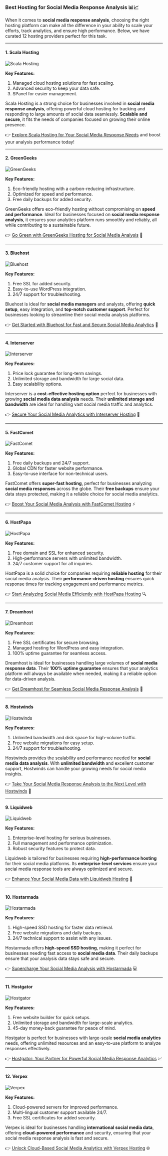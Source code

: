 ### Best Hosting for Social Media Response Analysis 📊📈

When it comes to **social media response analysis**, choosing the right hosting platform can make all the difference in your ability to scale your efforts, track analytics, and ensure high performance. Below, we have curated 12 hosting providers perfect for this task.

---

#### 1. Scala Hosting
![Scala Hosting](https://i.imgur.com/uJ5JIK3.png "Scala Web Hosting")

**Key Features:**
1. Managed cloud hosting solutions for fast scaling.
2. Advanced security to keep your data safe.
3. SPanel for easier management.

Scala Hosting is a strong choice for businesses involved in **social media response analysis**, offering powerful cloud hosting for tracking and responding to large amounts of social data seamlessly. **Scalable and secure**, it fits the needs of companies focused on growing their online presence.

👉 [Explore Scala Hosting for Your Social Media Response Needs](https://snipitx.com/scala-jy) and boost your analysis performance today!

---

#### 2. GreenGeeks
![GreenGeeks](https://i.imgur.com/eEwuntu.jpg "GreenGeeks Hosting")

**Key Features:**
1. Eco-friendly hosting with a carbon-reducing infrastructure.
2. Optimized for speed and performance.
3. Free daily backups for added security.

GreenGeeks offers eco-friendly hosting without compromising on **speed and performance**. Ideal for businesses focused on **social media response analysis**, it ensures your analytics platform runs smoothly and reliably, all while contributing to a sustainable future.

👉 [Go Green with GreenGeeks Hosting for Social Media Analysis](https://snipitx.com/greengeeks-jy) 🌱

---

#### 3. Bluehost
![Bluehost](https://i.imgur.com/PasFF9E.jpeg "Bluehost Hosting")

**Key Features:**
1. Free SSL for added security.
2. Easy-to-use WordPress integration.
3. 24/7 support for troubleshooting.

Bluehost is ideal for **social media managers** and analysts, offering **quick setup**, easy integration, and **top-notch customer support**. Perfect for businesses looking to streamline their social media analysis platforms.

👉 [Get Started with Bluehost for Fast and Secure Social Media Analytics](https://snipitx.com/bluehost-jy) 🚀

---

#### 4. Interserver
![Interserver](https://i.imgur.com/OM5dOEW.jpeg "Interserver Hosting")

**Key Features:**
1. Price lock guarantee for long-term savings.
2. Unlimited storage and bandwidth for large social data.
3. Easy scalability options.

Interserver is a **cost-effective hosting option** perfect for businesses with growing **social media data analysis** needs. Their **unlimited storage and bandwidth** are ideal for handling vast social media traffic and analytics.

👉 [Secure Your Social Media Analytics with Interserver Hosting](https://snipitx.com/interserver-jy) 💼

---

#### 5. FastComet
![FastComet](https://i.imgur.com/7qgXuWp.png "FastComet Hosting")

**Key Features:**
1. Free daily backups and 24/7 support.
2. Global CDN for faster website performance.
3. Easy-to-use interface for non-technical users.

FastComet offers **super-fast hosting**, perfect for businesses analyzing **social media responses** across the globe. Their **free backups** ensure your data stays protected, making it a reliable choice for social media analytics.

👉 [Boost Your Social Media Analysis with FastComet Hosting](https://snipitx.com/fastcomet-jy) ⚡

---

#### 6. HostPapa
![HostPapa](https://i.imgur.com/ouDTkvl.jpeg "HostPapa Hosting")

**Key Features:**
1. Free domain and SSL for enhanced security.
2. High-performance servers with unlimited bandwidth.
3. 24/7 customer support for all inquiries.

HostPapa is a solid choice for companies requiring **reliable hosting** for their social media analysis. Their **performance-driven hosting** ensures quick response times for tracking engagement and performance metrics.

👉 [Start Analyzing Social Media Efficiently with HostPapa Hosting](https://snipitx.com/hostpapa-jy) 🔍

---

#### 7. Dreamhost
![Dreamhost](https://i.imgur.com/rXIg8ip.jpeg "Dreamhost Hosting")

**Key Features:**
1. Free SSL certificates for secure browsing.
2. Managed hosting for WordPress and easy integration.
3. 100% uptime guarantee for seamless access.

Dreamhost is ideal for businesses handling large volumes of **social media response data**. Their **100% uptime guarantee** ensures that your analytics platform will always be available when needed, making it a reliable option for data-driven analysis.

👉 [Get Dreamhost for Seamless Social Media Response Analysis](https://snipitx.com/dreamhost-jy) 🌟

---

#### 8. Hostwinds
![Hostwinds](https://i.imgur.com/53aSNXx.jpeg "Hostwinds Hosting")

**Key Features:**
1. Unlimited bandwidth and disk space for high-volume traffic.
2. Free website migrations for easy setup.
3. 24/7 support for troubleshooting.

Hostwinds provides the scalability and performance needed for **social media data analysis**. With **unlimited bandwidth** and excellent customer support, Hostwinds can handle your growing needs for social media insights.

👉 [Take Your Social Media Response Analysis to the Next Level with Hostwinds](https://snipitx.com/hostwinds-jy) 💬

---

#### 9. Liquidweb
![Liquidweb](https://i.imgur.com/4IvT9SC.jpeg "Liquidweb Hosting")

**Key Features:**
1. Enterprise-level hosting for serious businesses.
2. Full management and performance optimization.
3. Robust security features to protect data.

Liquidweb is tailored for businesses requiring **high-performance hosting** for their social media platforms. Its **enterprise-level services** ensure your social media response tools are always optimized and secure.

👉 [Enhance Your Social Media Data with Liquidweb Hosting](https://snipitx.com/liquidweb-jy) 🔐

---

#### 10. Hostarmada
![Hostarmada](https://i.imgur.com/KFbdf3o.jpeg "Hostarmada Hosting")

**Key Features:**
1. High-speed SSD hosting for faster data retrieval.
2. Free website migrations and daily backups.
3. 24/7 technical support to assist with any issues.

Hostarmada offers **high-speed SSD hosting**, making it perfect for businesses needing fast access to **social media data**. Their daily backups ensure that your analysis data stays safe and secure.

👉 [Supercharge Your Social Media Analysis with Hostarmada](https://snipitx.com/hostarmada-jy) 💻

---

#### 11. Hostgator
![Hostgator](https://i.imgur.com/BcVkH57.jpeg "Hostgator Hosting")

**Key Features:**
1. Free website builder for quick setups.
2. Unlimited storage and bandwidth for large-scale analytics.
3. 45-day money-back guarantee for peace of mind.

Hostgator is perfect for businesses with large-scale **social media analytics** needs, offering unlimited resources and an easy-to-use platform to analyze responses effectively.

👉 [Hostgator: Your Partner for Powerful Social Media Response Analytics](https://snipitx.com/hostgator-jy) 📈

---

#### 12. Verpex
![Verpex](https://i.imgur.com/6x5LhiS.jpeg "Verpex Hosting")

**Key Features:**
1. Cloud-powered servers for improved performance.
2. Multi-lingual customer support available 24/7.
3. Free SSL certificates for added security.

Verpex is ideal for businesses handling **international social media data**, offering **cloud-powered performance** and security, ensuring that your social media response analysis is fast and secure.

👉 [Unlock Cloud-Based Social Media Analytics with Verpex Hosting](https://snipitx.com/verpex-jy) 🌐

